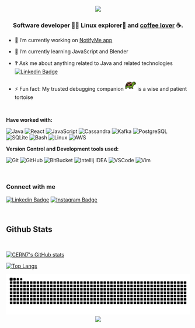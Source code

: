 <p align="center">
  <img src="https://capsule-render.vercel.app/api?text=Hey,%20I%20am%20Constantin!🧑‍💻&animation=scaleIn&type=waving&&color=gradient&height=100&fontSize=50"/>
</p>

### <div align="center">Software developer 👨‍💻 Linux explorer🐧 and [coffee lover](https://www.buymeacoffee.com/cern7) ☕.</div>  

- 🔭 I’m currently working on [NotifyMe app](https://github.com/cern7/notifyMe)  
  

- 🌱 I’m currently learning JavaScript and Blender  
  

- ❓ Ask me about anything related to Java and related technologies [![Linkedin Badge](https://img.shields.io/badge/-Constantin-blue?style=flat-square&logo=Linkedin&logoColor=white&link=https://www.linkedin.com/in/constantinermurache/)](https://www.linkedin.com/in/constantinermurache/)
  

- ⚡ Fun fact: My trusted debugging companion <img width=30 src="https://github.com/cern7/cern7/blob/main/turtle.png"/> is a wise and patient tortoise  
  
<br/>

**Have worked with:**
<p>
<img alt="Java" src="https://img.shields.io/badge/Java-ff881b?logo=CoffeeScript&logoColor=white&style=flat"/>
<img alt="React" src="https://img.shields.io/badge/React-356dff?logo=react&logoColor=white&style=flat"/>
<img alt="JavaScript" src="https://img.shields.io/badge/JavaScript-F7DF1E?logo=javaScript&logoColor=white&style=flat"/>
<img alt="Cassandra" src="https://img.shields.io/badge/Cassandra-1287B1?logo=Apache Cassandra&logoColor=white&style=flat"/>
<img alt="Kafka" src="https://img.shields.io/badge/Kafka-231F20?logo=Apache Kafka&logoColor=white&style=flat"/>
<img alt="PostgreSQL" src="https://img.shields.io/badge/PostgreSQL-0565f9?logo=PostgreSQL&logoColor=white&style=flat"/>
<img alt="SQLite" src="https://img.shields.io/badge/SQLite-003B57?logo=SQLite&logoColor=white&style=flat"/>
<img alt="Bash" src="https://img.shields.io/badge/Bash-4EAA25?logo=GNU Bash&logoColor=white&style=flat"/>
<img alt="Linux" src="https://img.shields.io/badge/Linux-e7ae00?logo=linux&logoColor=white&style=flat"/>
<img alt="AWS" src="https://img.shields.io/badge/aws-232F3E?logo=amazon aws&logoColor=white&style=flat"/>
</p>

**Version Control and Development tools used:**
<p>
  <img alt="Git" src="https://img.shields.io/badge/Git-F05032?logo=git&logoColor=white&style=flat"/>
  <img alt="GitHub" src="https://img.shields.io/badge/GitHub-181717?logo=github&logoColor=white&style=flat"/>
  <img alt="BitBucket" src="https://img.shields.io/badge/bitbucket-0052CC?logo=bitbucket&logoColor=white&style=flat"/>
  <img alt="Intellij IDEA" src="https://img.shields.io/badge/Intellij IDEA-000000?logo=Intellij IDEA&logoColor=white&style=flat"/>
  <img alt="VSCode" src="https://img.shields.io/badge/Visual Studio Code-007ACC?logo=visual studio code&logoColor=white&style=flat"/>
  <img alt="Vim" src="https://img.shields.io/badge/vim-019733?logo=vim&logoColor=white&style=flat"/>
</p>

<br/>



### Connect with me

[![Linkedin Badge](https://img.shields.io/badge/-Constantin-blue?style=flat-square&logo=Linkedin&logoColor=white&link=https://www.linkedin.com/in/constantinermurache/)](https://www.linkedin.com/in/constantinermurache/) [![Instagram Badge](https://img.shields.io/badge/-@cern-970a0a?style=flat-square&logo=Instagram&logoColor=white&link=https:/www.instagram.com/_javajourney/)](https://www.instagram.com/_javajourney/)


<br/>

## Github Stats

<br/>

[![CERN7's GitHub stats](https://github-readme-stats.vercel.app/api?username=cern7&theme=tokyonight)](https://github.com/cern7/github-readme-stats)

[![Top Langs](https://github-readme-stats.vercel.app/api/top-langs?username=cern7&theme=tokyonight&layout=compact)](https://github.com/cern7/github-readme-stats)


<picture>
  <source media="(prefers-color-scheme: dark)" srcset="https://raw.githubusercontent.com/cern7/cern7/output/github-contribution-grid-snake-dark.svg">
  <source media="(prefers-color-scheme: light)" srcset="https://raw.githubusercontent.com/cern7/cern7/output/github-contribution-grid-snake.svg">
  <img alt="github contribution grid snake animation" src="https://raw.githubusercontent.com/cern7/cern7/output/github-contribution-grid-snake.svg">
</picture>

<div align="center">
  <a href="https://www.buymeacoffee.com/cern7" target="_blank" style="display: inline-block;">
    <img align="center" src="https://img.shields.io/badge/Donate-Buy%20Me%20A%20Coffee-orange.svg?style=flat-square&logo=buymeacoffee"/>
  </a>
</div>


<!--
**cern7/cern7** is a ✨ _special_ ✨ repository because its `README.md` (this file) appears on your GitHub profile.
![Snake animation](https://github.com/cern7/cern7/blob/output/github-contribution-grid-snake.svg)
Here are some ideas to get you started:

- 🔭 I’m currently working on ...
- 🌱 I’m currently learning ...
- 👯 I’m looking to collaborate on ...
- 🤔 I’m looking for help with ...
- 💬 Ask me about ...
- 📫 How to reach me: ...
- 😄 Pronouns: ...
- ⚡ Fun fact: ...
-->
